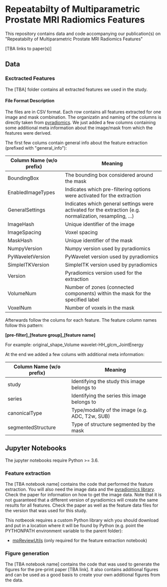 # Repeatabilty of Multiparametric Prostate MRI Radiomics Features

This repository contains data and code accompanying our publication(s) on "Repeatabilty of Multiparametric Prostate MRI Radiomics Features"

[TBA links to paper(s)]

## Data

### Exctracted Features

The [TBA] folder contains all extracted features we used in the study.

#### File Format Description

The files are in CSV format. Each row contains all features extracted for one image and mask combination. The organizatin and naming of the columns is directly taken from [pyradiomics](https://github.com/Radiomics/pyradiomics). We just added a few columns containing some additional meta information about the image/mask from which the features were derived. 

The first few colums contain general info about the feature extraction (prefixed with "general_info"):

| Column Name (w/o prefix) | Meaning |
|--------------------------|---------|
| BoundingBox	             | The bounding box considered around the mask |
| EnabledImageTypes	       | Indicates which pre-filtering options were activated for the extraction |
| GeneralSettings	         | Indicates which general settings were activated for the extraction (e.g. normalization, resampling, ...) |
| ImageHash	               | Unique identifier of the image |
| ImageSpacing	           | Voxel spacing |
| MaskHash	               | Unique identifier of the mask |
| NumpyVersion	           | Numpy version used by pyradiomics |
| PyWaveletVersion	       | PyWavelet version used by pyradiomics |
| SimpleITKVersion	       | SimpleITK version used by pyradiomics |
| Version	                 | Pyradiomics version used for the extraction |
| VolumeNum	               | Number of zones (connected components) within the mask for the specified label |
| VoxelNum                 | Number of voxels in the mask |

Afterwards follow the colums for each feature. The feature column names follow this pattern: 

**[pre-filter]\_[feature group]\_[feature name]**

For example:
original\_shape\_Volume
wavelet-HH\_glcm\_JointEnergy

At the end we added a few colums with additional meta information:

| Column Name (w/o prefix) | Meaning |
|--------------------------|---------|
| study	                   | Identifying the study this image belongs to |
| series	                 | Identifying the series this image belongs to |
| canonicalType	           | Type/modality of the image (e.g. ADC, T2w, SUB) |
| segmentedStructure	     | Type of structure segmented by the mask |


## Jupyter Notebooks

The jupyter notebooks require Python >= 3.6. 

### Feature extraction

The [TBA notebook name] contains the code that performed the feature extraction. You will also need the image data and the [pyradiomics library](https://github.com/Radiomics/pyradiomics). Check the paper for information on how to get the image data. Note that it is not guaranteed that a different version of pyradiomics will create the same results for all features. Check the paper as well as the feature data files for the version that was used for this study.

This notbeook requires a custom Python library wich you should download and put in a location where it will be found by Python (e.g. point the PYTHONPATH environment variable to the parent folder):
* [mpReviewUtils](https://github.com/michaelschwier/mpReviewUtils) (only required for the feature extraction notebook)

### Figure generation

The [TBA notebook name] contains the code that was used to generate the figures for the pre-print paper [TBA link]. It also contains additional figures and can be used as a good basis to create your own additional figures from the data.
